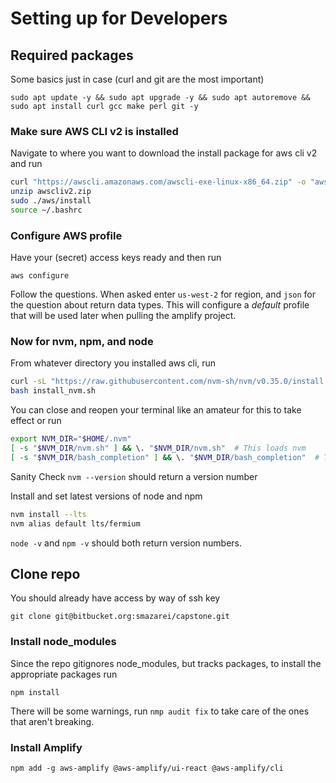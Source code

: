 # Setting up for Developers

## Required packages

Some basics just in case (curl and git are the most important)

`sudo apt update -y && sudo apt upgrade -y && sudo apt autoremove && sudo apt install curl gcc make perl git -y`  

### Make sure AWS CLI v2 is installed

Navigate to where you want to download the install package for aws cli v2 and run  

```bash
curl "https://awscli.amazonaws.com/awscli-exe-linux-x86_64.zip" -o "awscliv2.zip"
unzip awscliv2.zip
sudo ./aws/install
source ~/.bashrc
```

### Configure AWS profile

Have your (secret) access keys ready and then run 

`aws configure`

Follow the questions. When asked enter `us-west-2` for region, and `json` for the question about return data types. This will configure a *_default_* profile that will be used later when pulling the amplify project.

### Now for nvm, npm, and node

From whatever directory  you installed aws cli, run

```bash
curl -sL "https://raw.githubusercontent.com/nvm-sh/nvm/v0.35.0/install.sh" -o install_nvm.sh
bash install_nvm.sh
```

You can close and reopen your terminal like an amateur for this to take effect or run  

```bash
export NVM_DIR="$HOME/.nvm"
[ -s "$NVM_DIR/nvm.sh" ] && \. "$NVM_DIR/nvm.sh"  # This loads nvm
[ -s "$NVM_DIR/bash_completion" ] && \. "$NVM_DIR/bash_completion"  # This loads nvm bash_completion
```

Sanity Check
`nvm --version` should return a version number

Install and set latest versions of node and npm  

```bash
nvm install --lts
nvm alias default lts/fermium
```
`node -v` and `npm -v` should both return version numbers.

## Clone repo

You should already have access by way of ssh key

`git clone git@bitbucket.org:smazarei/capstone.git`

### Install node_modules

Since the repo gitignores node_modules, but tracks packages, to install the appropriate packages run  

`npm install`

There will be some warnings, run `nmp audit fix` to take care of the ones that aren't breaking.  

### Install Amplify

`npm add -g aws-amplify @aws-amplify/ui-react @aws-amplify/cli`



